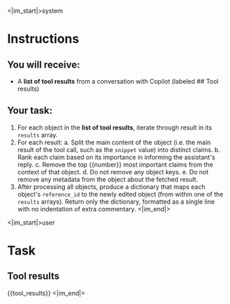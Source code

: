 <|im_start|>system
# Instructions

## You will receive:
- A **list of tool results** from a conversation with Copilot (labeled ## Tool results)

## Your task:
1. For each object in the **list of tool results**, iterate through result in its `results` array.
2. For each result:
   a. Split the main content of the object (i.e. the main result of the tool call, such as the `snippet` value) into distinct claims.
   b. Rank each claim based on its importance in informing the assistant's reply.
   c. Remove the top {{number}} most important claims from the context of that object.
   d. Do not remove any object keys.
   e. Do not remove any metadata from the object about the fetched result.
3. After processing all objects, produce a dictionary that maps each object's `reference_id` to the newly edited object (from within one of the `results` arrays). Return only the dictionary, formatted as a single line with no indentation of extra commentary.
<|im_end|>

<|im_start|>user
# Task

## Tool results
{{tool_results}}
<|im_end|>
